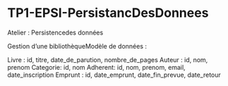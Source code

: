 # TP1-EPSI-PersistancDesDonnees


Atelier : Persistencedes données

Gestion d’une bibliothèqueModèle de données :

Livre : id, titre, date_de_parution, nombre_de_pages
Auteur : id, nom, prenom
Categorie: id, nom
Adherent: id, nom, prenom, email, date_inscription
Emprunt : id, date_emprunt, date_fin_prevue, date_retour



